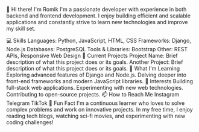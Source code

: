 👋 Hi there! I'm Romik
I'm a passionate developer with experience in both backend and frontend development. I enjoy building efficient and scalable applications and constantly strive to learn new technologies and improve my skill set.

💻 Skills
Languages: Python, JavaScript, HTML, CSS
Frameworks: Django, Node.js
Databases: PostgreSQL
Tools & Libraries: Bootstrap
Other: REST APIs, Responsive Web Design
🚀 Current Projects
Project Name: Brief description of what this project does or its goals.
Another Project: Brief description of what this project does or its goals.
🌱 What I'm Learning
Exploring advanced features of Django and Node.js.
Delving deeper into front-end frameworks and modern JavaScript libraries.
🎯 Interests
Building full-stack web applications.
Experimenting with new web technologies.
Contributing to open-source projects.
📫 How to Reach Me
Instagram
Telegram
TikTok
🌟 Fun Fact
I'm a continuous learner who loves to solve complex problems and work on innovative projects. In my free time, I enjoy reading tech blogs, watching sci-fi movies, and experimenting with new coding challenges!
